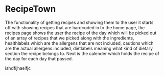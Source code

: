 # RecipeTown
The functionality of getting recipes and showing them to the user it starts off with showing recipes that are hardcoded in to the home page, the recipes page shows the user the recipe of the day which will be picked out of an array of recipes that we picked along with the ingredients, healthlabels which are the allergens that are not included, cautions which are the actual allergens included, dietlabels meaning what kind of dietary section the recipe belongs to. Next is the calender which holds the recipe of the day for each day that passed. 

ishdfijhaeifjc




